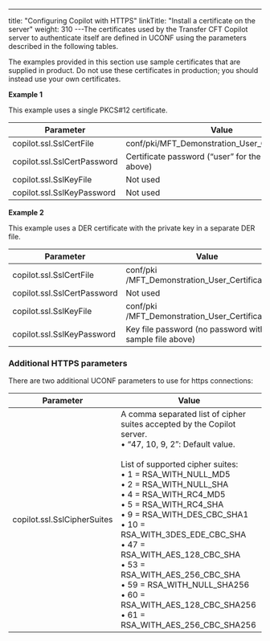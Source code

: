 ---
title: "Configuring Copilot with HTTPS"
linkTitle: "Install a certificate on the server"
weight: 310
---The certificates used by the Transfer CFT Copilot server to authenticate itself are defined in UCONF using the parameters described in the following tables.

The examples provided in this section use sample certificates that are supplied in product. Do not use these certificates in production; you should instead use your own certificates.

******Example 1******

This example uses a single PKCS#12 certificate.


| Parameter | Value |
| --- | --- |
| copilot.ssl.SslCertFile<br/>  | conf/pki/MFT_Demonstration_User_Certificate.p12 |
| copilot.ssl.SslCertPassword<br/>  | Certificate password (“user” for the sample above)<br/>  |
| copilot.ssl.SslKeyFile<br/>  | Not used |
| copilot.ssl.SslKeyPassword<br/>  | Not used |


******Example 2******

This example uses a DER certificate with the private key in a separate DER file.


| Parameter | Value |
| --- | --- |
| copilot.ssl.SslCertFile<br/>  | conf/pki /MFT_Demonstration_User_Certificate.der<br/>  |
| copilot.ssl.SslCertPassword<br/>  | Not used |
| copilot.ssl.SslKeyFile<br/>  | conf/pki /MFT_Demonstration_User_Certificatek.der |
| copilot.ssl.SslKeyPassword<br/>  | Key file password (no password with sample file above) |


### Additional HTTPS parameters

There are two additional UCONF parameters to use for https connections:


| Parameter | Value |
| --- | --- |
| copilot.ssl.SslCipherSuites<br/>  | A comma separated list of cipher suites accepted by the Copilot server.<br/> • “47, 10, 9, 2”: Default value.<br/> <br/> List of supported cipher suites:<br/> • 1 = RSA_WITH_NULL_MD5<br/> • 2 = RSA_WITH_NULL_SHA<br/> • 4 = RSA_WITH_RC4_MD5<br/> • 5 = RSA_WITH_RC4_SHA<br/> • 9 = RSA_WITH_DES_CBC_SHA1<br/> • 10 = RSA_WITH_3DES_EDE_CBC_SHA<br/> • 47 = RSA_WITH_AES_128_CBC_SHA<br/> • 53 = RSA_WITH_AES_256_CBC_SHA<br/> • 59 = RSA_WITH_NULL_SHA256<br/> • 60 = RSA_WITH_AES_128_CBC_SHA256<br/> • 61 = RSA_WITH_AES_256_CBC_SHA256 |

